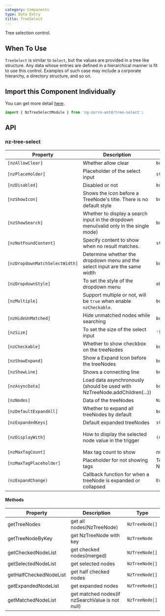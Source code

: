 ```yaml
---
category: Components
type: Data Entry
title: TreeSelect
---
```


Tree selection control.

## When To Use

`TreeSelect` is similar to `Select`, but the values are provided in a tree like structure.
Any data whose entries are defined in a hierarchical manner is fit to use this control. Examples of such case may include a corporate hierarchy, a directory structure, and so on.

## Import this Component Individually

You can get more detail [here](/docs/getting-started/en#import-a-component-individually).

```ts
import { NzTreeSelectModule } from 'ng-zorro-antd/tree-select';
```

## API

### nz-tree-select

| Property | Description | Type | Default |
| -------- | ----------- | ---- | ------- |
| `[nzAllowClear]` | Whether allow clear | `boolean` | `false` |
| `[nzPlaceHolder]` | Placeholder of the select input | `string` | - |
| `[nzDisabled]` | Disabled or not | `boolean` | `false` |
| `[nzShowIcon]` | Shows the icon before a TreeNode's title. There is no default style | `boolean` | `false` |
| `[nzShowSearch]` | Whether to display a search input in the dropdown menu(valid only in the single mode) | `boolean` | `false` |
| `[nzNotFoundContent]` | Specify content to show when no result matches. | `string` | - |
| `[nzDropdownMatchSelectWidth]` | Determine whether the dropdown menu and the select input are the same width | `boolean` | `true` |
| `[nzDropdownStyle]` | To set the style of the dropdown menu | `object` | - |
| `[nzMultiple]` | Support multiple or not, will be `true` when enable `nzCheckable`. | `boolean` | `false` |
| `[nzHideUnMatched]` | Hide unmatched nodes while searching | `boolean` | `false` |
| `[nzSize]` | To set the size of the select input | `'large' \| 'small' \| 'default'` | `'default'` |
| `[nzCheckable]` | Whether to show checkbox on the treeNodes | `boolean` | `false` |
| `[nzShowExpand]` | Show a Expand Icon before the treeNodes | `boolean` | `true` |
| `[nzShowLine]` | Shows a connecting line | `boolean` | `false` |
| `[nzAsyncData]` | Load data asynchronously (should be used with NzTreeNode.addChildren(...)) | `boolean` | `false` |
| `[nzNodes]` | Data of the treeNodes | `NzTreeNodeOptions[]` | `[]` |
| `[nzDefaultExpandAll]` | Whether to expand all treeNodes by default | `boolean` | `false` |
| `[nzExpandedKeys]` | Default expanded treeNodes | `string[]` | - |
| `[nzDisplayWith]` | How to display the selected node value in the trigger | `(node: NzTreeNode) => string` | `(node: NzTreeNode) => node.title` |
| `[nzMaxTagCount]` | Max tag count to show| number | - |
| `[nzMaxTagPlaceholder]` | Placeholder for not showing tags | TemplateRef<{ $implicit: NzTreeNode[] }> | - |
| `(nzExpandChange)` | Callback function for when a treeNode is expanded or collapsed |`EventEmitter<NzFormatEmitEvent>` | - |

#### Methods

| Property | Description | Type |
| -------- | ----------- | ---- |
| getTreeNodes | get all nodes(NzTreeNode) | `NzTreeNode[]` |
| getTreeNodeByKey | get NzTreeNode with key | `NzTreeNode` |
| getCheckedNodeList | get checked nodes(merged) | `NzTreeNode[]` |
| getSelectedNodeList | get selected nodes | `NzTreeNode[]` |
| getHalfCheckedNodeList | get half checked nodes | `NzTreeNode[]` |
| getExpandedNodeList | get expanded nodes | `NzTreeNode[]` |
| getMatchedNodeList | get matched nodes(if nzSearchValue is not null) | `NzTreeNode[]` |
